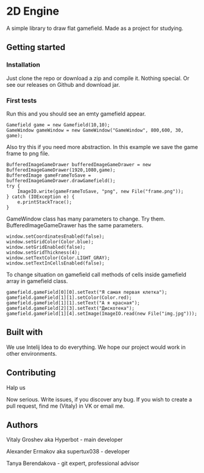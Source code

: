 # 2D Engine
A simple library to draw flat gamefield. Made as a project for studying.
## Getting started
### Installation
Just clone the repo or download a zip and compile it. Nothing special. Or see our releases on Github and download jar.
### First tests
Run this and you should see an emty gamefield appear.
```
Gamefield game = new Gamefield(10,10);
GameWindow gameWindow = new GameWindow("GameWindow", 800,600, 30, game);
```
Also try this if you need more abstraction. In this example we save the game frame to png file.
```
BufferedImageGameDrawer bufferedImageGameDrawer = new BufferedImageGameDrawer(1920,1080,game);
BufferedImage gameFrameToSave = bufferedImageGameDrawer.drawGamefield();
try {
    ImageIO.write(gameFrameToSave, "png", new File("frame.png"));
} catch (IOException e) {
    e.printStackTrace();
}
```
GameWindow class has many parameters to change. Try them. BufferedImageGameDrawer has the same parameters.
```
window.setCoordinatesEnabled(false);
window.setGridColor(Color.blue);
window.setGridEnabled(false);
window.setGridThickness(4);
window.setTextColor(Color.LIGHT_GRAY);
window.setTextInCellsEnabled(false);
```
To change situation on gamefield call methods of cells inside gamefield array in gamefield class.
```
gamefield.gameField[0][0].setText("Я самая первая клетка");
gamefield.gameField[1][1].setColor(Color.red);
gamefield.gameField[1][1].setText("А я красная");
gamefield.gameField[2][3].setText("Дискотека");
gamefield.gameField[1][4].setImage(ImageIO.read(new File("img.jpg")));
```
## Built with
We use Intelij Idea to do everything. We hope our project would work in other environments.
## Contributing
Halp us

Now serious. Write issues, if you discover any bug. If you wish to create a pull request, find me (Vitaly) in VK or email me.
## Authors
Vitaly Groshev aka Hyperbot - main developer

Alexander Ermakov aka supertux038 - developer

Tanya Berendakova - git expert, professional advisor
